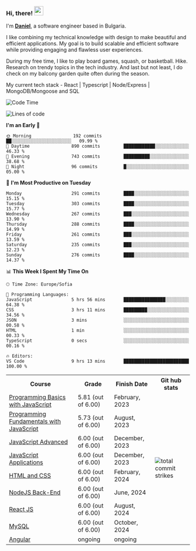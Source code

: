 ### Hi, there! <img src="https://emojis.slackmojis.com/emojis/images/1536351075/4594/blob-wave.gif" width="25"/>

I'm [**Daniel**](https://danielbatanov.netlify.app/), a software engineer based in Bulgaria.   

I like combining my technical knowledge with design to make beautiful and efficient applications. My goal is to build scalable and efficient software while providing engaging and flawless user experiences.

During my free time, I like to play board games, squash, or basketball. Hike. Research on trendy topics in the tech industry. And last but not least, I do check on my balcony garden quite often during the season.

My current tech stack - React | Typescript | Node/Express | MongoDB/Mongoose and SQL

<!--START_SECTION:waka-->
![Code Time](http://img.shields.io/badge/Code%20Time-1%2C290%20hrs%207%20mins-blue)

![Lines of code](https://img.shields.io/badge/From%20Hello%20World%20I%27ve%20Written-513.0%20thousand%20lines%20of%20code-blue)

**I'm an Early 🐤** 

```text
🌞 Morning                192 commits         ██░░░░░░░░░░░░░░░░░░░░░░░   09.99 % 
🌆 Daytime                890 commits         ████████████░░░░░░░░░░░░░   46.33 % 
🌃 Evening                743 commits         ██████████░░░░░░░░░░░░░░░   38.68 % 
🌙 Night                  96 commits          █░░░░░░░░░░░░░░░░░░░░░░░░   05.00 % 
```
📅 **I'm Most Productive on Tuesday** 

```text
Monday                   291 commits         ████░░░░░░░░░░░░░░░░░░░░░   15.15 % 
Tuesday                  303 commits         ████░░░░░░░░░░░░░░░░░░░░░   15.77 % 
Wednesday                267 commits         ███░░░░░░░░░░░░░░░░░░░░░░   13.90 % 
Thursday                 288 commits         ████░░░░░░░░░░░░░░░░░░░░░   14.99 % 
Friday                   261 commits         ███░░░░░░░░░░░░░░░░░░░░░░   13.59 % 
Saturday                 235 commits         ███░░░░░░░░░░░░░░░░░░░░░░   12.23 % 
Sunday                   276 commits         ████░░░░░░░░░░░░░░░░░░░░░   14.37 % 
```


📊 **This Week I Spent My Time On** 

```text
🕑︎ Time Zone: Europe/Sofia

💬 Programming Languages: 
JavaScript               5 hrs 56 mins       ████████████████░░░░░░░░░   64.38 % 
CSS                      3 hrs 11 mins       █████████░░░░░░░░░░░░░░░░   34.56 % 
JSON                     3 mins              ░░░░░░░░░░░░░░░░░░░░░░░░░   00.58 % 
HTML                     1 min               ░░░░░░░░░░░░░░░░░░░░░░░░░   00.33 % 
TypeScript               0 secs              ░░░░░░░░░░░░░░░░░░░░░░░░░   00.16 % 

🔥 Editors: 
VS Code                  9 hrs 13 mins       █████████████████████████   100.00 % 
```


<!--END_SECTION:waka-->


<table>
  <tr>
    <th>Course</th>
    <th>Grade</th>
    <th>Finish Date</th>
    <th>Git hub stats</th>
  </tr>
  <tr>
    <td><a href="https://softuni.bg/Certificates/Details/159814/4fcfee60">Programming Basics with JavaScript</a></td>
    <td>5.81 (out of 6.00)</td>
    <td>February, 2023</td>
    <td rowspan="9"><img align="center" src="https://github-readme-streak-stats.herokuapp.com/?user=batanoffs&layout=compact&hide_border=true" alt="total commit strikes"/></td>
  </tr>
  <tr>
    <td><a href="https://softuni.bg/Certificates/Details/180198/31625e83">Programming Fundamentals with JavaScript</a></td>
    <td>5.73 (out of 6.00)</td>
    <td>August, 2023</td>
  </tr>
  <tr>
    <td><a href="https://softuni.bg/Certificates/Details/195467/d2fe5f99">JavaScript Advanced</a></td>
    <td>6.00 (out of 6.00)</td>
    <td>December, 2023</td>
  </tr>
  <tr>
    <td><a href="https://softuni.bg/Certificates/Details/195298/1f9f9bde">JavaScript Applications</a></td>
    <td>6.00 (out of 6.00)</td>
    <td>December, 2023</td>
  </tr>
  <tr>
    <td><a href="https://softuni.bg/certificates/details/205221/f430eb0f">HTML and CSS</a></td>
    <td>6.00 (out of 6.00)</td>
    <td>February, 2024</td>
  </tr>
  <tr>
    <td><a href="https://softuni.bg/certificates/details/218275/6b86be8a">NodeJS Back-End</a></td>
    <td>6.00 (out of 6.00)</td>
    <td>June, 2024</td>
  </tr>
  <tr>
    <td><a href="https://softuni.bg/Certificates/Details/223751/509209a4">React JS</a></td>
    <td>6.00 (out of 6.00)</td>
    <td>August, 2024</td>
  </tr>
  <tr>
    <td><a href="https://softuni.bg/certificates/details/226193/b51bd6a0">MySQL</a></td>
    <td>6.00 (out of 6.00)</td>
    <td>October, 2024</td>
  </tr>
   <tr>
    <td><a href="">Angular</a></td>
    <td>ongoing</td>
    <td>ongoing</td>
  </tr>
</table>

 <!-- <a href="#"><img align="center" src="https://github-profile-trophy.vercel.app/?username=batanoffs&column=-1&margin-w=8&margin-h=2" alt="GitHub Trophies" /></a> -->



